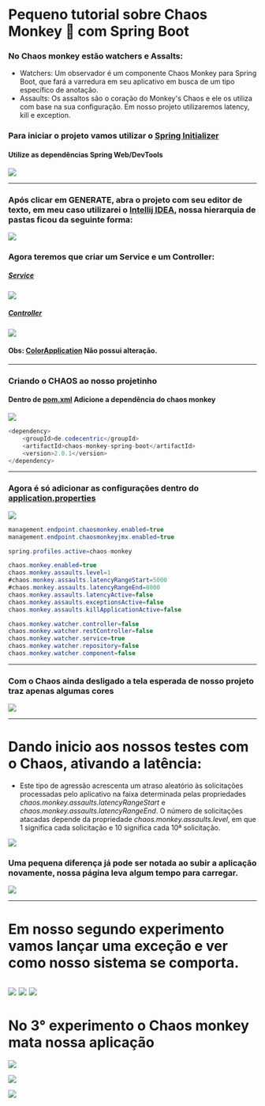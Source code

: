 # Pequeno tutorial sobre Chaos Monkey :monkey: com Spring Boot 

### No Chaos monkey estão watchers e Assalts:
- Watchers: Um observador é um componente Chaos Monkey para Spring Boot, que fará a varredura em seu aplicativo em busca de um tipo específico de anotação.
- Assaults: Os assaltos são o coração do Monkey's Chaos e ele os utiliza com base na sua configuração. Em nosso projeto utilizaremos latency, kill e exception.
### Para iniciar o projeto vamos utilizar o [Spring Initializer](https://start.spring.io/)

#### Utilize as dependências Spring Web/DevTools

![](images/initializer.png)

-----

### Após clicar em GENERATE, abra o projeto com seu editor de texto, em meu caso utilizarei o [Intellij IDEA](https://www.jetbrains.com/pt-br/idea/), nossa hierarquia de pastas ficou da seguinte forma:

![](images/pastas.png)

### Agora teremos que criar um Service e um Controller:

##### [Service](https://github.com/Matheus-Reinert/chaos_monkey/blob/master/src/main/java/colors/example/color/service/ColorService.java)
![](images/service.png)
##### [Controller](https://github.com/Matheus-Reinert/chaos_monkey/blob/master/src/main/java/colors/example/color/controller/ColorController.java)
![](images/controller.png)

#### Obs: [ColorApplication](https://github.com/Matheus-Reinert/chaos_monkey/blob/master/src/main/java/colors/example/color/ColorApplication.java) Não possui alteração.
------

### Criando o CHAOS ao nosso projetinho
#### Dentro de [pom.xml](https://github.com/Matheus-Reinert/chaos_monkey/blob/master/src/main/java/colors/example/color/ColorApplication.java) Adicione a dependência do chaos monkey

![](images/dependencies.png)

```java
<dependency>
	<groupId>de.codecentric</groupId>
	<artifactId>chaos-monkey-spring-boot</artifactId>
	<version>2.0.1</version>
</dependency>
```
----
### Agora é só adicionar as configurações dentro do [application.properties](https://github.com/Matheus-Reinert/chaos_monkey/blob/master/src/main/resources/application.properties)

![](images/3-scriptChaos.png)

```java
management.endpoint.chaosmonkey.enabled=true
management.endpoint.chaosmonkeyjmx.enabled=true

spring.profiles.active=chaos-monkey

chaos.monkey.enabled=true
chaos.monkey.assaults.level=1
#chaos.monkey.assaults.latencyRangeStart=5000
#chaos.monkey.assaults.latencyRangeEnd=8000
chaos.monkey.assaults.latencyActive=false
chaos.monkey.assaults.exceptionsActive=false
chaos.monkey.assaults.killApplicationActive=false 

chaos.monkey.watcher.controller=false
chaos.monkey.watcher.restController=false
chaos.monkey.watcher.service=true
chaos.monkey.watcher.repository=false
chaos.monkey.watcher.component=false
```

----
### Com o Chaos ainda desligado a tela esperada de nosso projeto traz apenas algumas cores 

![](images/1-telaEsperada.png)

----
# Dando inicio aos nossos testes com o Chaos, ativando a latência:
- Este tipo de agressão acrescenta um atraso aleatório às solicitações processadas pelo aplicativo na faixa determinada pelas propriedades *chaos.monkey.assaults.latencyRangeStart* e *chaos.monkey.assaults.latencyRangeEnd*. O número de solicitações atacadas depende da propriedade *chaos.monkey.assaults.level*, em que 1 significa cada solicitação e 10 significa cada 10ª solicitação.

![](images/4-Latencia.png)

### Uma pequena diferença já pode ser notada ao subir a aplicação novamente, nossa página leva algum tempo para carregar.

![](images/2-Loading.png)

-------

# Em nosso segundo experimento vamos lançar uma exceção e ver como nosso sistema se comporta.

![](images/7-exception.png)
![](images/5-exception.png)
![](images/6-exception.png)
-----

# No 3° experimento o Chaos monkey mata nossa aplicação

![](images/10-killApp.png)

![](images/9-killApp.png)

![](images/8-killApp.png)


